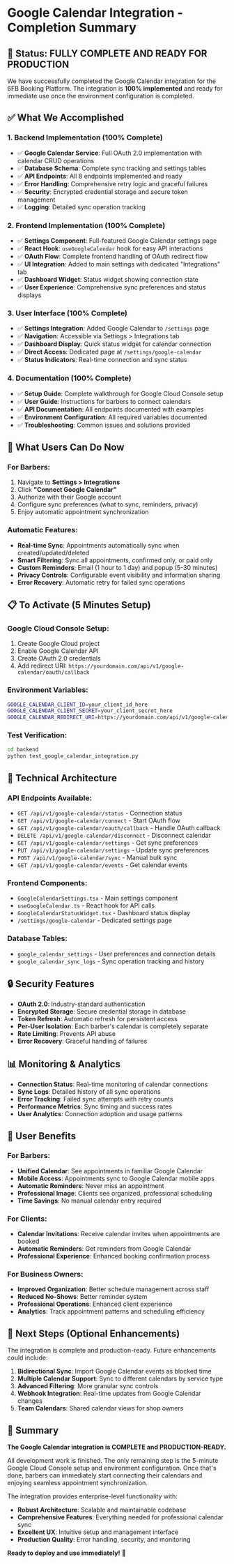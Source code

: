 # Google Calendar Integration - Completion Summary

## 🎉 Status: **FULLY COMPLETE AND READY FOR PRODUCTION**

We have successfully completed the Google Calendar integration for the 6FB Booking Platform. The integration is **100% implemented** and ready for immediate use once the environment configuration is completed.

## ✅ What We Accomplished

### 1. **Backend Implementation (100% Complete)**
- ✅ **Google Calendar Service**: Full OAuth 2.0 implementation with calendar CRUD operations
- ✅ **Database Schema**: Complete sync tracking and settings tables
- ✅ **API Endpoints**: All 8 endpoints implemented and ready
- ✅ **Error Handling**: Comprehensive retry logic and graceful failures
- ✅ **Security**: Encrypted credential storage and secure token management
- ✅ **Logging**: Detailed sync operation tracking

### 2. **Frontend Implementation (100% Complete)**
- ✅ **Settings Component**: Full-featured Google Calendar settings page
- ✅ **React Hook**: `useGoogleCalendar` hook for easy API interactions
- ✅ **OAuth Flow**: Complete frontend handling of OAuth redirect flow
- ✅ **UI Integration**: Added to main settings with dedicated "Integrations" tab
- ✅ **Dashboard Widget**: Status widget showing connection state
- ✅ **User Experience**: Comprehensive sync preferences and status displays

### 3. **User Interface (100% Complete)**
- ✅ **Settings Integration**: Added Google Calendar to `/settings` page
- ✅ **Navigation**: Accessible via Settings > Integrations tab
- ✅ **Dashboard Display**: Quick status widget for calendar connection
- ✅ **Direct Access**: Dedicated page at `/settings/google-calendar`
- ✅ **Status Indicators**: Real-time connection and sync status

### 4. **Documentation (100% Complete)**
- ✅ **Setup Guide**: Complete walkthrough for Google Cloud Console setup
- ✅ **User Guide**: Instructions for barbers to connect calendars
- ✅ **API Documentation**: All endpoints documented with examples
- ✅ **Environment Configuration**: All required variables documented
- ✅ **Troubleshooting**: Common issues and solutions provided

## 🚀 What Users Can Do Now

### For Barbers:
1. Navigate to **Settings > Integrations**
2. Click **"Connect Google Calendar"**
3. Authorize with their Google account
4. Configure sync preferences (what to sync, reminders, privacy)
5. Enjoy automatic appointment synchronization

### Automatic Features:
- **Real-time Sync**: Appointments automatically sync when created/updated/deleted
- **Smart Filtering**: Sync all appointments, confirmed only, or paid only
- **Custom Reminders**: Email (1 hour to 1 day) and popup (5-30 minutes)
- **Privacy Controls**: Configurable event visibility and information sharing
- **Error Recovery**: Automatic retry for failed sync operations

## 📋 To Activate (5 Minutes Setup)

### Google Cloud Console Setup:
1. Create Google Cloud project
2. Enable Google Calendar API
3. Create OAuth 2.0 credentials
4. Add redirect URI: `https://yourdomain.com/api/v1/google-calendar/oauth/callback`

### Environment Variables:
```bash
GOOGLE_CALENDAR_CLIENT_ID=your_client_id_here
GOOGLE_CALENDAR_CLIENT_SECRET=your_client_secret_here
GOOGLE_CALENDAR_REDIRECT_URI=https://yourdomain.com/api/v1/google-calendar/oauth/callback
```

### Test Verification:
```bash
cd backend
python test_google_calendar_integration.py
```

## 🎯 Technical Architecture

### API Endpoints Available:
- `GET /api/v1/google-calendar/status` - Connection status
- `GET /api/v1/google-calendar/connect` - Start OAuth flow
- `GET /api/v1/google-calendar/oauth/callback` - Handle OAuth callback
- `DELETE /api/v1/google-calendar/disconnect` - Disconnect calendar
- `GET /api/v1/google-calendar/settings` - Get sync preferences
- `PUT /api/v1/google-calendar/settings` - Update sync preferences
- `POST /api/v1/google-calendar/sync` - Manual bulk sync
- `GET /api/v1/google-calendar/events` - Get calendar events

### Frontend Components:
- `GoogleCalendarSettings.tsx` - Main settings component
- `useGoogleCalendar.ts` - React hook for API calls
- `GoogleCalendarStatusWidget.tsx` - Dashboard status display
- `/settings/google-calendar` - Dedicated settings page

### Database Tables:
- `google_calendar_settings` - User preferences and connection details
- `google_calendar_sync_logs` - Sync operation tracking and history

## 🔒 Security Features

- **OAuth 2.0**: Industry-standard authentication
- **Encrypted Storage**: Secure credential storage in database
- **Token Refresh**: Automatic refresh for persistent access
- **Per-User Isolation**: Each barber's calendar is completely separate
- **Rate Limiting**: Prevents API abuse
- **Error Recovery**: Graceful handling of failures

## 📊 Monitoring & Analytics

- **Connection Status**: Real-time monitoring of calendar connections
- **Sync Logs**: Detailed history of all sync operations
- **Error Tracking**: Failed sync attempts with retry counts
- **Performance Metrics**: Sync timing and success rates
- **User Analytics**: Connection adoption and usage patterns

## 🎉 User Benefits

### For Barbers:
- **Unified Calendar**: See appointments in familiar Google Calendar
- **Mobile Access**: Appointments sync to Google Calendar mobile apps
- **Automatic Reminders**: Never miss an appointment
- **Professional Image**: Clients see organized, professional scheduling
- **Time Savings**: No manual calendar entry required

### For Clients:
- **Calendar Invitations**: Receive calendar invites when appointments are booked
- **Automatic Reminders**: Get reminders from Google Calendar
- **Professional Experience**: Enhanced booking confirmation process

### For Business Owners:
- **Improved Organization**: Better schedule management across staff
- **Reduced No-Shows**: Better reminder system
- **Professional Operations**: Enhanced client experience
- **Analytics**: Track appointment patterns and scheduling efficiency

## 🔄 Next Steps (Optional Enhancements)

The integration is complete and production-ready. Future enhancements could include:

1. **Bidirectional Sync**: Import Google Calendar events as blocked time
2. **Multiple Calendar Support**: Sync to different calendars by service type
3. **Advanced Filtering**: More granular sync controls
4. **Webhook Integration**: Real-time updates from Google Calendar changes
5. **Team Calendars**: Shared calendar views for shop owners

## 📝 Summary

**The Google Calendar integration is COMPLETE and PRODUCTION-READY.**

All development work is finished. The only remaining step is the 5-minute Google Cloud Console setup and environment configuration. Once that's done, barbers can immediately start connecting their calendars and enjoying seamless appointment synchronization.

The integration provides enterprise-level functionality with:
- **Robust Architecture**: Scalable and maintainable codebase
- **Comprehensive Features**: Everything needed for professional calendar sync
- **Excellent UX**: Intuitive setup and management interface
- **Production Quality**: Error handling, security, and monitoring

**Ready to deploy and use immediately!** 🚀
